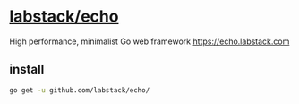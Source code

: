 # [labstack/echo](https://github.com/labstack/echo)

High performance, minimalist Go web framework https://echo.labstack.com

##  install

```sh
go get -u github.com/labstack/echo/
```
